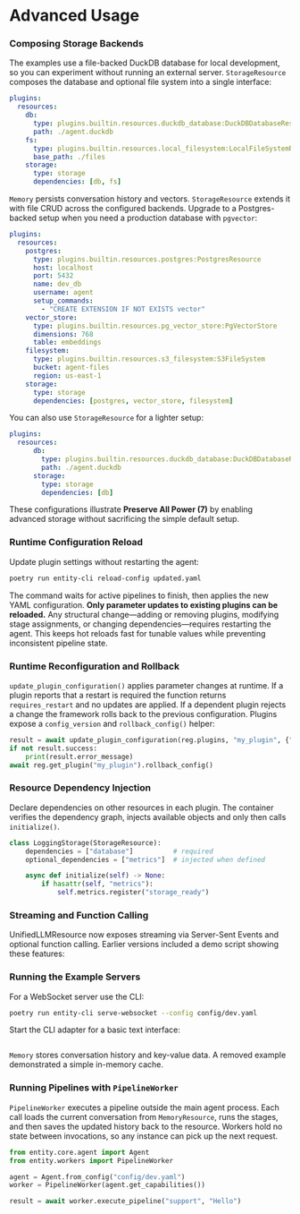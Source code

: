 # Advanced Usage

### Composing Storage Backends

The examples use a file-backed DuckDB database for local development, so you can
experiment without running an external server. `StorageResource` composes the
database and optional file system into a single interface:

```yaml
plugins:
  resources:
    db:
      type: plugins.builtin.resources.duckdb_database:DuckDBDatabaseResource
      path: ./agent.duckdb
    fs:
      type: plugins.builtin.resources.local_filesystem:LocalFileSystemResource
      base_path: ./files
    storage:
      type: storage
      dependencies: [db, fs]
```

`Memory` persists conversation history and vectors. `StorageResource` extends it with file CRUD across the configured backends.
Upgrade to a Postgres-backed setup when you need a production database with `pgvector`:
```yaml
plugins:
  resources:
    postgres:
      type: plugins.builtin.resources.postgres:PostgresResource
      host: localhost
      port: 5432
      name: dev_db
      username: agent
      setup_commands:
        - "CREATE EXTENSION IF NOT EXISTS vector"
    vector_store:
      type: plugins.builtin.resources.pg_vector_store:PgVectorStore
      dimensions: 768
      table: embeddings
    filesystem:
      type: plugins.builtin.resources.s3_filesystem:S3FileSystem
      bucket: agent-files
      region: us-east-1
    storage:
      type: storage
      dependencies: [postgres, vector_store, filesystem]
```


You can also use `StorageResource` for a lighter setup:

```yaml
plugins:
  resources:
      db:
        type: plugins.builtin.resources.duckdb_database:DuckDBDatabaseResource
        path: ./agent.duckdb
      storage:
        type: storage
        dependencies: [db]
```

These configurations illustrate **Preserve All Power (7)** by enabling
advanced storage without sacrificing the simple default setup.

### Runtime Configuration Reload

Update plugin settings without restarting the agent:

```bash
poetry run entity-cli reload-config updated.yaml
```

The command waits for active pipelines to finish, then applies the new YAML
configuration. **Only parameter updates to existing plugins can be reloaded.**
Any structural change—adding or removing plugins, modifying stage assignments, or
changing dependencies—requires restarting the agent. This keeps hot reloads fast
for tunable values while preventing inconsistent pipeline state.


### Runtime Reconfiguration and Rollback

`update_plugin_configuration()` applies parameter changes at runtime. If a
plugin reports that a restart is required the function returns
`requires_restart` and no updates are applied. If a dependent plugin rejects a
change the framework rolls back to the previous configuration. Plugins expose a
`config_version` and `rollback_config()` helper:

```python
result = await update_plugin_configuration(reg.plugins, "my_plugin", {"value": 2})
if not result.success:
    print(result.error_message)
await reg.get_plugin("my_plugin").rollback_config()
```

### Resource Dependency Injection

Declare dependencies on other resources in each plugin. The container verifies
the dependency graph, injects available objects and only then calls
`initialize()`.

```python
class LoggingStorage(StorageResource):
    dependencies = ["database"]          # required
    optional_dependencies = ["metrics"]  # injected when defined

    async def initialize(self) -> None:
        if hasattr(self, "metrics"):
            self.metrics.register("storage_ready")
```

### Streaming and Function Calling

UnifiedLLMResource now exposes streaming via Server-Sent Events and optional
function calling. Earlier versions included a demo script showing these
features:


### Running the Example Servers

For a WebSocket server use the CLI:

```bash
poetry run entity-cli serve-websocket --config config/dev.yaml
```

Start the CLI adapter for a basic text interface:

```bash

```

`Memory` stores conversation history and key-value data. A removed example demonstrated a simple in-memory cache.

### Running Pipelines with `PipelineWorker`

`PipelineWorker` executes a pipeline outside the main agent process. Each call
loads the current conversation from `MemoryResource`, runs the stages, and then
saves the updated history back to the resource. Workers hold no state between
invocations, so any instance can pick up the next request.

```python
from entity.core.agent import Agent
from entity.workers import PipelineWorker

agent = Agent.from_config("config/dev.yaml")
worker = PipelineWorker(agent.get_capabilities())

result = await worker.execute_pipeline("support", "Hello")
```
